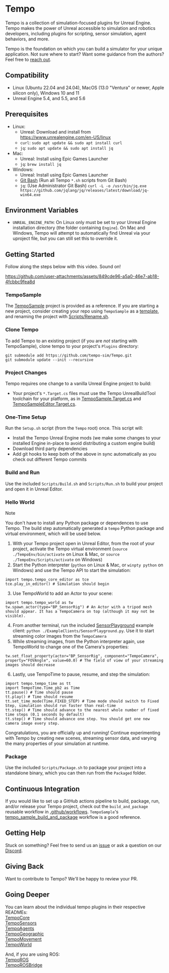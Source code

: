 # Tempo
Tempo is a collection of simulation-focused plugins for Unreal Engine. Tempo makes the power of Unreal accessible to simulation and robotics developers, including plugins for scripting, sensor simulation, agent behaviors, and more.

Tempo is the foundation on which you can build a simulator for your unique application. Not sure where to start? Want some guidance from the authors? Feel free to [reach out](https://www.temposimulation.com/contact).

## Compatibility
- Linux (Ubuntu 22.04 and 24.04), MacOS (13.0 "Ventura" or newer, Apple silicon only), Windows 10 and 11
- Unreal Engine 5.4, and 5.5, and 5.6

## Prerequisites
- Linux:
  - Unreal: Download and install from https://www.unrealengine.com/en-US/linux
  - `curl`: `sudo apt update && sudo apt install curl`
  - `jq`: `sudo apt update && sudo apt install jq` 
- Mac:
  - Unreal: Install using Epic Games Launcher
  - `jq`: `brew install jq`
- Windows:
  - Unreal: Install using Epic Games Launcher
  - [Git Bash](https://gitforwindows.org/) (Run all Tempo `*.sh` scripts from Git Bash)
  - `jq`: (Use Administrator Git Bash) `curl -L -o /usr/bin/jq.exe https://github.com/jqlang/jq/releases/latest/download/jq-win64.exe`

## Environment Variables
- `UNREAL_ENGINE_PATH`: On Linux only must be set to your Unreal Engine installation directory (the folder containing `Engine`). On Mac and Windows, Tempo will attempt to automatically find Unreal via your uproject file, but you can still set this to override it.

## Getting Started
Follow along the steps below with this video. Sound on!

https://github.com/user-attachments/assets/849cde96-a5a0-46e7-ab18-4fcbbc9fea8d

### TempoSample
The [TempoSample](https://github.com/tempo-sim/TempoSample) project is provided as a reference. If you are starting a new project, consider creating your repo using `TempoSample` as a [template](https://docs.github.com/en/repositories/creating-and-managing-repositories/creating-a-repository-from-a-template), and renaming the project with [Scripts/Rename.sh](https://github.com/tempo-sim/TempoSample/blob/main/Scripts/Rename.sh).

### Clone Tempo
To add Tempo to an existing project (if you are *not* starting with TempoSample), clone tempo to your project's `Plugins` directory:<br />
```
git submodule add https://github.com/tempo-sim/Tempo.git
git submodule update --init --recursive
```

### Project Changes
Tempo requires one change to a vanilla Unreal Engine project to build:
- Your project's `*.Target.cs` files must use the Tempo UnrealBuildTool toolchain for your platform, as in [TempoSample.Target.cs](https://github.com/tempo-sim/TempoSample/blob/main/Source/TempoSample.Target.cs) and [TempoSampleEditor.Target.cs](https://github.com/tempo-sim/TempoSample/blob/main/Source/TempoSampleEditor.Target.cs).

### One-Time Setup
Run the `Setup.sh` script (from the `Tempo` root) once. This script will:
- Install the Tempo Unreal Engine mods (we make some changes to your installed Engine in-place to avoid distributing a custom engine build)
- Download third party dependencies
- Add git hooks to keep both of the above in sync automatically as you check out different Tempo commits

### Build and Run
Use the included `Scripts/Build.sh` and `Scripts/Run.sh` to build your project and open it in Unreal Editor.

### Hello World
> [!NOTE]
> You don't have to install any Python package or dependences to use Tempo. The build step automatically generated a `tempo` Python package and virtual environment, which will be used below.
1. With your Tempo project open in Unreal Editor, from the root of your project, activate the Tempo virtual environment (`source ./TempoEnv/bin/activate` on Linux & Mac, or `source ./TempoEnv/Scripts/activate` on Windows)
2. Start the Python interpreter (`python` on Linux & Mac, or `winpty python` on Windows) and use the Tempo API to start the simulation:
```
import tempo.tempo_core_editor as tce
tce.play_in_editor() # Simulation should begin
```
3. Use TempoWorld to add an Actor to your scene:
```
import tempo.tempo_world as tw
tw.spawn_actor(type="BP_SensorRig") # An Actor with a tripod mesh should appear. It has a TempoCamera on top (although it may not be visible).
```
4. From another terminal, run the included [SensorPlayground](https://github.com/tempo-sim/Tempo/blob/main/ExampleClients/SensorPlayground.py) example client: `python ./ExampleClients/SensorPlayground.py`. Use it to start streaming color images from the `TempoCamera`
5. While streaming images, from the Python interpreter again, use TempoWorld to change one of the Camera's properties:
```
tw.set_float_property(actor="BP_SensorRig", component="TempoCamera", property="FOVAngle", value=60.0) # The field of view of your streaming images should decrease
```
6. Lastly, use TempoTime to pause, resume, and step the simulation:
```
import tempo.tempo_time as tt
import TempoTime.Time_pb2 as Time
tt.pause() # Time should pause
tt.play() # Time should resume
tt.set_time_mode(Time.FIXED_STEP) # Time mode should switch to Fixed Step, simulation should run faster than real-time
tt.step() # Time should advance to the nearest whole number of fixed time steps (0.1 seconds by default)
tt.step() # Time should advance one step. You should get one new camera image every step.
```
Congratulations, you are officially up and running! Continue experimenting with Tempo by creating new scenes, streaming sensor data, and varying the many properties of your simulation at runtime.

### Package
Use the included `Scripts/Package.sh` to package your project into a standalone binary, which you can then run from the `Packaged` folder.

## Continuous Integration
If you would like to set up a GitHub actions pipeline to build, package, run, and/or release your Tempo project, check out the `build_and_package` reusable workflow in [.github/workflows](https://github.com/tempo-sim/Tempo/tree/main/.github/workflows). `TempoSample`'s [tempo_sample_build_and_package](https://github.com/tempo-sim/TempoSample/blob/main/.github/workflows/tempo_sample_build_and_package.yml) workflow is a good reference.

## Getting Help
Stuck on something? Feel free to send us an [issue](https://github.com/tempo-sim/Tempo/issues) or ask a question on our [Discord](https://discord.gg/bKa2hnGYnw).

## Giving Back
Want to contribute to Tempo? We'll be happy to review your PR.

## Going Deeper
You can learn about the individual tempo plugins in their respective READMEs:<br />
[TempoCore](/TempoCore/README.md)<br />
[TempoSensors](/TempoSensors/README.md)<br />
[TempoAgents](/TempoAgents/README.md)<br />
[TempoGeographic](/TempoGeographic/README.md)<br />
[TempoMovement](/TempoMovement/README.md)<br />
[TempoWorld](/TempoWorld/README.md)<br />

And, if you are using ROS:<br />
[TempoROS](https://github.com/tempo-sim/TempoROS)<br />
[TempoROSBridge](/TempoROSBridge/README.md)<br />
